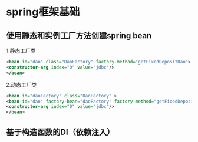 # spring框架基础
## 使用静态和实例工厂方法创建spring bean
1.静态工厂类
```xml
<bean id="dao" class="DaoFactory" factory-method="getFixedDepositDao">
<constructor-arg index="0" value="jdbc"/>
</bean>
```
2.动态工厂类
```xml
<bean id="daoFactory" class="DaoFactory" >
<bean id="dao" factory-bean="daoFactory" factory-method="getFixedDepositDao">
<constructor-arg index="0" value="jdbc"/>
</bean>
```
## 基于构造函数的DI（依赖注入）